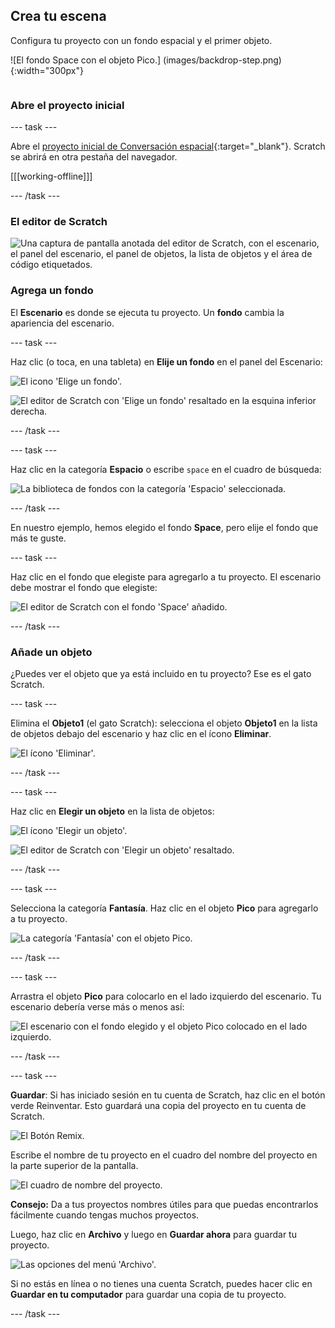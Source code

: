 ## Crea tu escena

<div style="display: flex; flex-wrap: wrap">
<div style="flex-basis: 200px; flex-grow: 1; margin-right: 15px;">
Configura tu proyecto con un fondo espacial y el primer objeto. 
</div>
<div>

![El fondo Space con el objeto Pico.] (images/backdrop-step.png) {:width="300px"}

</div>
</div>

### Abre el proyecto inicial

--- task ---

Abre el [proyecto inicial de Conversación espacial](https://scratch.mit.edu/projects/582213331/editor){:target="_blank"}. Scratch se abrirá en otra pestaña del navegador.

[[[working-offline]]]

--- /task ---

### El editor de Scratch

![Una captura de pantalla anotada del editor de Scratch, con el escenario, el panel del escenario, el panel de objetos, la lista de objetos y el área de código etiquetados.](images/scratch-interface.png)

### Agrega un fondo

El **Escenario** es donde se ejecuta tu proyecto. Un **fondo** cambia la apariencia del escenario.

--- task ---

Haz clic (o toca, en una tableta) en **Elije un fondo** en el panel del Escenario:

![El icono 'Elige un fondo'.](images/backdrop-button.png)

![El editor de Scratch con 'Elige un fondo' resaltado en la esquina inferior derecha.](images/choose-a-backdrop.png)

--- /task ---

--- task ---

Haz clic en la categoría **Espacio** o escribe `space` en el cuadro de búsqueda:

![La biblioteca de fondos con la categoría 'Espacio' seleccionada.](images/space-backdrops.png)

--- /task ---

En nuestro ejemplo, hemos elegido el fondo **Space**, pero elije el fondo que más te guste.

--- task ---

Haz clic en el fondo que elegiste para agregarlo a tu proyecto. El escenario debe mostrar el fondo que elegiste:

![El editor de Scratch con el fondo 'Space' añadido.](images/inserted-backdrop.png)

--- /task ---

### Añade un objeto

¿Puedes ver el objeto que ya está incluido en tu proyecto? Ese es el gato Scratch.

--- task ---

Elimina el **Objeto1** (el gato Scratch): selecciona el objeto **Objeto1** en la lista de objetos debajo del escenario y haz clic en el ícono **Eliminar**.

![El ícono 'Eliminar'.](images/delete-sprite.png)

--- /task ---

--- task ---

Haz clic en **Elegir un objeto** en la lista de objetos:

![El ícono 'Elegir un objeto'.](images/sprite-button.png)

![El editor de Scratch con 'Elegir un objeto' resaltado.](images/choose-a-sprite.png)

--- /task ---

--- task ---

Selecciona la categoría **Fantasía**. Haz clic en el objeto **Pico** para agregarlo a tu proyecto.

![La categoría 'Fantasía' con el objeto Pico.](images/fantasy-pico.png)

--- /task ---

--- task ---

Arrastra el objeto **Pico** para colocarlo en el lado izquierdo del escenario. Tu escenario debería verse más o menos así:

![El escenario con el fondo elegido y el objeto Pico colocado en el lado izquierdo.](images/pico-on-stage.png)

--- /task ---

--- task ---

**Guardar**: Si has iniciado sesión en tu cuenta de Scratch, haz clic en el botón verde Reinventar. Esto guardará una copia del proyecto en tu cuenta de Scratch.

![El Botón Remix.](images/remix-button.png)

Escribe el nombre de tu proyecto en el cuadro del nombre del proyecto en la parte superior de la pantalla.

![El cuadro de nombre del proyecto.](images/project-name.png)

**Consejo:** Da a tus proyectos nombres útiles para que puedas encontrarlos fácilmente cuando tengas muchos proyectos.

Luego, haz clic en **Archivo** y luego en **Guardar ahora** para guardar tu proyecto.

![Las opciones del menú 'Archivo'.](images/file-menu.png)

Si no estás en línea o no tienes una cuenta Scratch, puedes hacer clic en **Guardar en tu computador** para guardar una copia de tu proyecto.

--- /task ---

